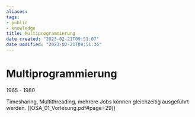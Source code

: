 ```yaml
---
aliases: 
tags: 
- public
- knowledge
title: Multiprogrammierung
date created: "2023-02-21T09:51:07"
date modified: "2023-02-21T09:51:36"
---
```


# Multiprogrammierung

1965 - 1980

Timesharing, Multithreading, mehrere Jobs können gleichzeitig ausgeführt werden.
[[OSA_01_Vorlesung.pdf#page=29]]